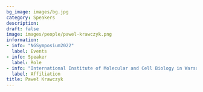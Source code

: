 ```yaml
---
bg_image: images/bg.jpg
category: Speakers
description: 
draft: false
image: images/people/pawel-krawczyk.png
information:
- info: "NGSymposium2022"
  label: Events
- info: Speaker
  label: Role
- info: "International Institute of Molecular and Cell Biology in Warsaw, Poland"
  label: Affiliation
title: Paweł Krawczyk
---
```




